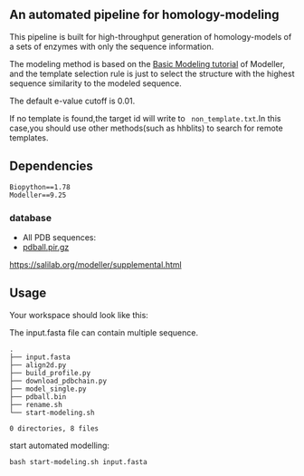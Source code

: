 ## An automated pipeline for homology-modeling



This pipeline is built for high-throughput generation of homology-models of a sets of enzymes with only the sequence information.

The modeling method is based on the [Basic Modeling tutorial](https://salilab.org/modeller/tutorial/basic.html) of Modeller, and the template selection rule is just to select the structure with the highest sequence similarity to the modeled sequence.

The default e-value cutoff is 0.01.

If no template is found,the target id will write to ` non_template.txt`.In this case,you should use other methods(such as hhblits) to search for remote templates.



## Dependencies

```
Biopython==1.78
Modeller==9.25
```

### database

- All PDB sequences:
- [pdball.pir.gz](https://salilab.org/modeller/downloads/pdball.pir.gz)

https://salilab.org/modeller/supplemental.html



## Usage

Your workspace should look like this:

The input.fasta file can contain multiple sequence.

```shell
.
├── input.fasta
├── align2d.py
├── build_profile.py
├── download_pdbchain.py
├── model_single.py
├── pdball.bin
├── rename.sh
└── start-modeling.sh

0 directories, 8 files
```



start automated modelling:

```shell
bash start-modeling.sh input.fasta
```

